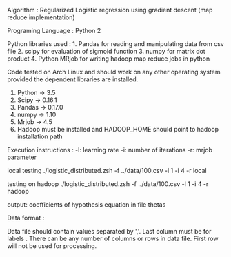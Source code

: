 Algorithm : Regularized Logistic regression using gradient descent (map reduce implementation)

Programing Language : Python 2

Python libraries used : 
    1. Pandas for reading and manipulating data from csv file
    2. scipy for evaluation of sigmoid function
    3. numpy for matrix dot product
    4. Python MRjob for writing hadoop map reduce jobs in python

Code tested on Arch Linux and should work on any other operating system provided the dependent libraries are installed.

1. Python -> 3.5 
2. Scipy -> 0.16.1
3. Pandas -> 0.17.0
4. numpy -> 1.10
5. Mrjob -> 4.5
6. Hadoop must be installed and HADOOP_HOME should point to hadoop installation path

Execution instructions :
-l: learning rate
-i: number of iterations
-r: mrjob parameter

local testing
./logistic_distributed.zsh -f ../data/100.csv -l 1 -i 4 -r local

testing on hadoop
./logistic_distributed.zsh -f ../data/100.csv -l 1 -i 4 -r hadoop

output:
coefficients of hypothesis equation in file thetas

Data format :

Data file should contain values separated by ','.
Last column must be for labels .
There can be any number of columns or rows in data file.
First row will not be used for processing.


